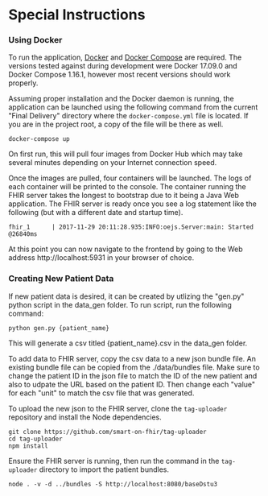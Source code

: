 # Special Instructions

### Using Docker
To run the application, [Docker](https://docs.docker.com/engine/installation/#supported-platforms) and [Docker Compose](https://docs.docker.com/compose/install/) are required. The versions tested against during development were Docker 17.09.0 and Docker Compose 1.16.1, however most recent versions should work properly.

Assuming proper installation and the Docker daemon is running, the application can be launched using the following command from the current "Final Delivery" directory where the `docker-compose.yml` file is located. If you are in the project root, a copy of the file will be there as well.

```
docker-compose up
```

On first run, this will pull four images from Docker Hub which may take several minutes depending on your Internet connection speed.

Once the images are pulled, four containers will be launched. The logs of each container will be printed to the console. The container running the FHIR server takes the longest to bootstrap due to it being a Java Web application. The FHIR server is ready once you see a log statement like the following (but with a different date and startup time).

```
fhir_1      | 2017-11-29 20:11:28.935:INFO:oejs.Server:main: Started @26840ms
```

At this point you can now navigate to the frontend by going to the Web address http://localhost:5931 in your browser of choice.


### Creating New Patient Data
If new patient data is desired, it can be created by utlizing the "gen.py" python script in the data_gen folder. To run script, run the following command:
```
python gen.py {patient_name}
```
This will generate a csv titled {patient_name}.csv in the data_gen folder.

To add data to FHIR server, copy the csv data to a new json bundle file. An existing bundle file can be copied from the ./data/bundles file. Make sure to change the patient ID in the json file to match the ID of the new patient and also to udpate the URL based on the patient ID. Then change each "value" for each "unit" to match the csv file that was generated.

To upload the new json to the FHIR server, clone the `tag-uploader` repository and install the Node dependencies.

```
git clone https://github.com/smart-on-fhir/tag-uploader
cd tag-uploader
npm install
```

Ensure the FHIR server is running, then run the command in the `tag-uploader` directory to import the patient bundles.

```
node . -v -d ../bundles -S http://localhost:8080/baseDstu3
```
